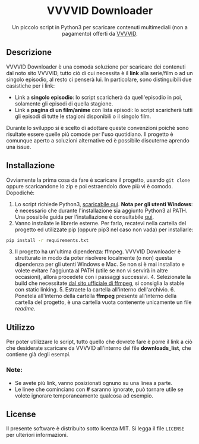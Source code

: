 <br />
<p align="center">
  <h1 align="center">VVVVID Downloader</h1>
  <p align="center">
	  Un piccolo script in Python3 per scaricare contenuti multimediali (non a pagamento) offerti da <a href="vvvvid.it/">VVVVID</a>.
  </p>
</p>

## Descrizione
VVVVID Downloader è una comoda soluzione per scaricare dei contenuti dal noto sito VVVVID, tutto ciò di cui necessita è il **link** alla serie/film o ad un singolo episodio, al resto ci penserà lui.
 In particolare, sono distinguibili due casistiche per i link:
- Link a **singolo episodio**: lo script scaricherà da quell'episodio in poi, solamente gli episodi di quella stagione.
- Link a **pagina di un film/anime** con lista episodi: lo script scaricherà tutti gli episodi di tutte le stagioni disponibili o il singolo film.

Durante lo sviluppo si è scelto di adottare queste convenzioni poiché sono risultate essere quelle più comode per l'uso quotidiano. Il progetto è comunque aperto a soluzioni alternative ed è possibile discuterne aprendo una issue.

## Installazione
Ovviamente la prima cosa da fare è scaricare il progetto, usando `git clone` oppure scaricandone lo zip e poi estraendolo dove più vi è comodo. Dopodiché:
1. Lo script richiede Python3, [scaricabile qui](https://www.python.org/downloads/). **Nota per gli utenti Windows**: è necessario che durante l'installazione sia aggiunto Python3 al PATH. Una possibile guida per l'installazione è consultabile [qui](https://realpython.com/installing-python/).
2. Vanno installate le librerie esterne. Per farlo, recatevi nella cartella del progetto ed utilizzate pip (oppure pip3 nel caso non vada) per installarle: 
```sh
pip install -r requirements.txt
```
3. Il progetto ha un'ultima dipendenza: ffmpeg. VVVVID Downloader è strutturato in modo da poter risolvere localmente (o non) questa dipendenza per gli utenti Windows e Mac. Se non si è mai installato e volete evitare l'aggiunta al PATH (utile se non vi servirà in altre occasioni), allora procedete con i passaggi successivi.
	4.  Selezionate la build che necessitate [dal sito ufficiale di ffmpeg](https://ffmpeg.zeranoe.com/builds/), si consiglia la stable con static linking.
	5. Estraete la cartella all'interno dell'archivio.
	6. Ponetela all'interno della cartella **ffmpeg** presente all'interno della cartella del progetto, è una cartella vuota contenente unicamente un file *readme*.

## Utilizzo
Per poter utilizzare lo script, tutto quello che dovrete fare è porre il link a ciò che desiderate scaricare da VVVVID all'interno del file **downloads_list**, che contiene già degli esempi.
### Note:
- Se avete più link, vanno posizionati ognuno su una linea a parte.
- Le linee che cominciano con **#** saranno ignorate, può tornare utile se volete ignorare temporaneamente qualcosa ad esempio.

## License
Il presente software è distribuito sotto licenza MIT. Si legga il file `LICENSE` per ulteriori informazioni.